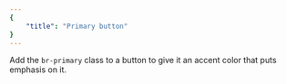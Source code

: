 ```yaml
---
{
	"title": "Primary button"
}
---
```


Add the `br-primary` class to a button to give it an accent color that puts emphasis on it.
